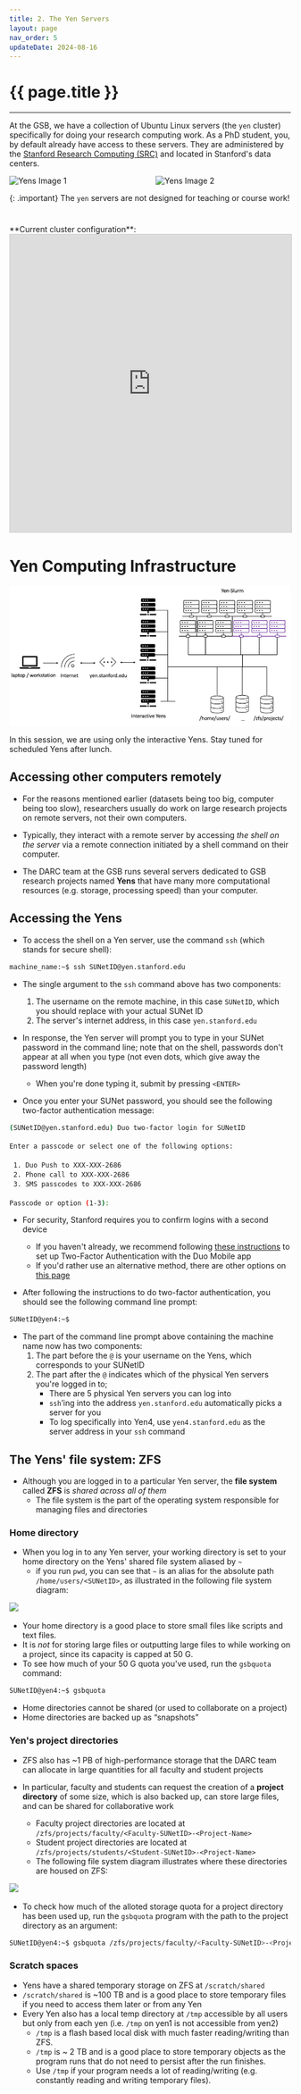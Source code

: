 ```yaml
---
title: 2. The Yen Servers
layout: page
nav_order: 5
updateDate: 2024-08-16
---
```


# {{ page.title }}
---
At the GSB, we have a collection of Ubuntu Linux servers (the `yen` cluster) specifically for doing your research computing work.
As a PhD student, you, by default already have access to these servers.
 They are administered by the <a href="https://srcc.stanford.edu" target="_blank">Stanford Research Computing (SRC)</a> and located in Stanford's data centers.

<div style="display: flex; justify-content: space-between;">
  <img src="{{ site.baseurl }}/assets/images/yens.png" alt="Yens Image 1" style="width: 48%;">
  <img src="{{ site.baseurl }}/assets/images/yens-2.png" alt="Yens Image 2" style="width: 48%;">
</div>

{: .important}
The `yen` servers are not designed for teaching or course work!

<div class="row">
    <div class="col-lg-12">
      <H1> </H1>
    </div>
  </div>
  <div class="row">
    <div class="col-lg-12">
     <div class="fontAwesomeStyle"><i class="fas fa-tachometer-alt"></i>**Current cluster configuration**:</div>
<iframe class="airtable-embed" src="https://airtable.com/embed/shr0XAunXoKz62Zgl?backgroundColor=purple" frameborder="0" onmousewheel="" width="100%" height="533" style="background: transparent; border: 1px solid #ccc;"></iframe>
    </div>
    <div class="col col-md-2"></div>
  </div>

# Yen Computing Infrastructure
![](../assets/images/yen-computing-infrastructure.png)

In this session, we are using only the interactive Yens. Stay tuned for scheduled Yens after lunch.


## Accessing other computers remotely

- For the reasons mentioned earlier (datasets being too big, computer being too slow), researchers usually do work on large research projects on remote servers, not their own computers.

- Typically, they interact with a remote server by accessing *the shell on the server* via a remote connection initiated by a shell command on their computer.

- The DARC team at the GSB runs several servers dedicated to GSB research projects named **Yens** that have many more computational resources (e.g. storage, processing speed) than your computer.

## Accessing the Yens

- To access the shell on a Yen server, use the command `ssh` (which stands for secure shell):

```bash
machine_name:~$ ssh SUNetID@yen.stanford.edu
```

- The single argument to the `ssh` command above has two components:
    1. The username on the remote machine, in this case `SUNetID`, which you should replace with your actual SUNet ID
    2. The server's internet address, in this case `yen.stanford.edu`

- In response, the Yen server will prompt you to type in your SUNet password in the command line; note that on the shell, passwords don't appear at all when you type (not even dots, which give away the password length)
    - When you're done typing it, submit by pressing `<ENTER>`

- Once you enter your SUNet password, you should see the following two-factor authentication message:

```bash
(SUNetID@yen.stanford.edu) Duo two-factor login for SUNetID

Enter a passcode or select one of the following options:

 1. Duo Push to XXX-XXX-2686
 2. Phone call to XXX-XXX-2686
 3. SMS passcodes to XXX-XXX-2686

Passcode or option (1-3):
```

- For security, Stanford requires you to confirm logins with a second device
    - If you haven't already, we recommend following [these instructions](https://uit.stanford.edu/service/authentication/twostep/smartphone) to set up Two-Factor Authentication with the Duo Mobile app
    - If you'd rather use an alternative method, there are other options on [this page](https://uit.stanford.edu/service/authentication/twostep)

- After following the instructions to do two-factor authentication, you should see the following command line prompt:

```bash
SUNetID@yen4:~$
```

- The part of the command line prompt above containing the machine name now has two components:
    1. The part before the `@` is your username on the Yens, which corresponds to your SUNetID
    2. The part after the `@` indicates which of the physical Yen servers you're logged in to;
        - There are 5 physical Yen servers you can log into
        - `ssh`’ing into the address `yen.stanford.edu` automatically picks a server for you
        - To log specifically into Yen4, use `yen4.stanford.edu` as the server address in your `ssh` command

## The Yens' file system: ZFS

- Although you are logged in to a particular Yen server, the **file system** called **ZFS** is *shared across all of them*
    - The file system is the part of the operating system responsible for managing files and directories

### Home directory

- When you log in to any Yen server, your working directory is set to your home directory on the Yens' shared file system aliased by `~`
    - if you run `pwd`, you can see that `~` is an alias for the absolute path `/home/users/<SUNetID>`, as illustrated in the following file system diagram:

![](../assets/images/home-dir.png)

- Your home directory is a good place to store small files like scripts and text files.
- It is *not* for storing large files or outputting large files to while working on a project, since its capacity is capped at 50 G.
- To see how much of your 50 G quota you've used, run the `gsbquota` command:

```bash
SUNetID@yen4:~$ gsbquota
```

- Home directories cannot be shared (or used to collaborate on a project)
- Home directories are backed up as “snapshots”

### Yen's project directories

- ZFS also has ~1 PB of high-performance storage that the DARC team can allocate in large quantities for all faculty and student projects

- In particular, faculty and students can request the creation of a **project directory** of some size, which is also backed up, can store large files, and can be shared for collaborative work
    - Faculty project directories are located at `/zfs/projects/faculty/<Faculty-SUNetID>-<Project-Name>`
    - Student project directories are located at `/zfs/projects/students/<Student-SUNetID>-<Project-Name>`
    - The following file system diagram illustrates where these directories are housed on ZFS:

![](../assets/images/project-dir.png)

- To check how much of the alloted storage quota for a project directory has been used up, run the `gsbquota` program with the path to the project directory as an argument:

```bash
SUNetID@yen4:~$ gsbquota /zfs/projects/faculty/<Faculty-SUNetID>-<Project-Name>
```

### Scratch spaces

- Yens have a shared temporary storage on ZFS at `/scratch/shared`
- `/scratch/shared` is ~100 TB and is a good place to store temporary files if you need to access them later or from any Yen
- Every Yen also has a local temp directory at `/tmp` accessible by all users but only from each yen (i.e. `/tmp` on yen1 is not accessible from yen2)
    - `/tmp` is a flash based local disk with much faster reading/writing than ZFS.
    - `/tmp` is ~ 2 TB and is a good place to store temporary objects as the program runs that do not need to persist after the run finishes.
    - Use `/tmp` if your program needs a lot of reading/writing (e.g. constantly reading and writing temporary files).

